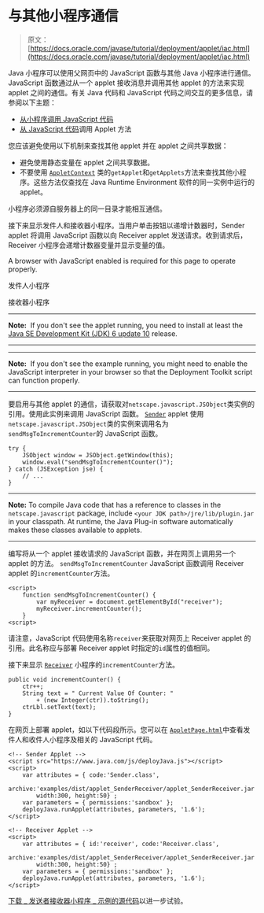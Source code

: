 # 与其他小程序通信

> 原文： [https://docs.oracle.com/javase/tutorial/deployment/applet/iac.html](https://docs.oracle.com/javase/tutorial/deployment/applet/iac.html)

Java 小程序可以使用父网页中的 JavaScript 函数与其他 Java 小程序进行通信。 JavaScript 函数通过从一个 applet 接收消息并调用其他 applet 的方法来实现 applet 之间的通信。有关 Java 代码和 JavaScript 代码之间交互的更多信息，请参阅以下主题：

*   [从小程序调用 JavaScript 代码](../applet/invokingJavaScriptFromApplet.html)
*   [从 JavaScript 代码](../applet/invokingAppletMethodsFromJavaScript.html)调用 Applet 方法

您应该避免使用以下机制来查找其他 applet 并在 applet 之间共享数据：

*   避免使用静态变量在 applet 之间共享数据。
*   不要使用 [`AppletContext`](https://docs.oracle.com/javase/8/docs/api/java/applet/AppletContext.html) 类的`getApplet`和`getApplets`方法来查找其他小程序。这些方法仅查找在 Java Runtime Environment 软件的同一实例中运行的 applet。

小程序必须源自服务器上的同一目录才能相互通信。

接下来显示发件人和接收器小程序。当用户单击按钮以递增计数器时，Sender applet 将调用 JavaScript 函数以向 Receiver applet 发送请求。收到请求后，Receiver 小程序会递增计数器变量并显示变量的值。

<noscript>A browser with JavaScript enabled is required for this page to operate properly.</noscript>

发件人小程序

接收器小程序

* * *

**Note:**  If you don't see the applet running, you need to install at least the [Java SE Development Kit (JDK) 6 update 10](http://www.oracle.com/technetwork/java/javase/downloads/index.html) release.

* * *

* * *

**Note:**  If you don't see the example running, you might need to enable the JavaScript interpreter in your browser so that the Deployment Toolkit script can function properly.

* * *

要启用与其他 applet 的通信，请获取对`netscape.javascript.JSObject`类实例的引用。使用此实例来调用 JavaScript 函数。 [`Sender`](examples/applet_SenderReceiver/src/Sender.java) applet 使用`netscape.javascript.JSObject`类的实例来调用名为`sendMsgToIncrementCounter`的 JavaScript 函数。

```
try {
    JSObject window = JSObject.getWindow(this);
    window.eval("sendMsgToIncrementCounter()");
} catch (JSException jse) {
    // ...
}

```

* * *

**Note:** To compile Java code that has a reference to classes in the `netscape.javascript` package, include `<your JDK path>/jre/lib/plugin.jar` in your classpath. At runtime, the Java Plug-in software automatically makes these classes available to applets.

* * *

编写将从一个 applet 接收请求的 JavaScript 函数，并在网页上调用另一个 applet 的方法。 `sendMsgToIncrementCounter` JavaScript 函数调用 Receiver applet 的`incrementCounter`方法。

```
<script>
    function sendMsgToIncrementCounter() {
        var myReceiver = document.getElementById("receiver");
        myReceiver.incrementCounter();
    } 
<script>

```

请注意，JavaScript 代码使用名称`receiver`来获取对网页上 Receiver applet 的引用。此名称应与部署 Receiver applet 时指定的`id`属性的值相同。

接下来显示 [`Receiver`](examples/applet_SenderReceiver/src/Receiver.java) 小程序的`incrementCounter`方法。

```
public void incrementCounter() {
    ctr++;
    String text = " Current Value Of Counter: "
        + (new Integer(ctr)).toString();
    ctrLbl.setText(text);
}

```

在网页上部署 applet，如以下代码段所示。您可以在 [``AppletPage.html``](examples/dist/applet_SenderReceiver/AppletPage.html)中查看发件人和收件人小程序及相关的 JavaScript 代码。

```
<!-- Sender Applet -->
<script src="https://www.java.com/js/deployJava.js"></script>
<script> 
    var attributes = { code:'Sender.class',
        archive:'examples/dist/applet_SenderReceiver/applet_SenderReceiver.jar',
        width:300, height:50} ;
    var parameters = { permissions:'sandbox' };
    deployJava.runApplet(attributes, parameters, '1.6');
</script>

<!-- Receiver Applet -->
<script> 
    var attributes = { id:'receiver', code:'Receiver.class',
        archive:'examples/dist/applet_SenderReceiver/applet_SenderReceiver.jar',
        width:300, height:50} ;
    var parameters = { permissions:'sandbox' };
    deployJava.runApplet(attributes, parameters, '1.6');
</script>

```

[下载 _ 发送者接收器小程序 _ 示例的源代码](examplesIndex.html#SenderReceiver)以进一步试验。